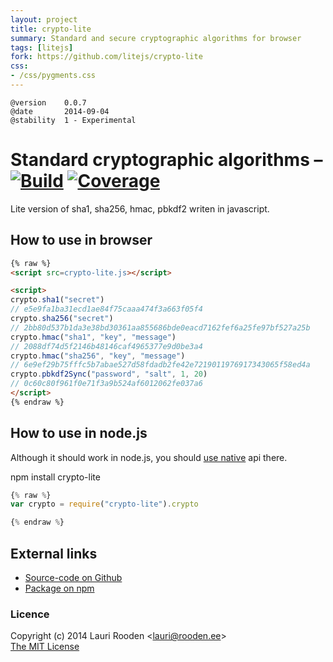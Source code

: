 ```yaml
---                                                                             
layout: project                                                                 
title: crypto-lite
summary: Standard and secure cryptographic algorithms for browser
tags: [litejs]                                                                    
fork: https://github.com/litejs/crypto-lite
css:                                                                            
- /css/pygments.css                                                              
---                                                                             
```


[Build]:    http://img.shields.io/travis/litejs/crypto-lite.png
[Coverage]: http://img.shields.io/coveralls/litejs/crypto-lite.png
[1]: https://travis-ci.org/litejs/crypto-lite
[2]: https://coveralls.io/r/litejs/crypto-lite
[4]: http://nodejs.org/api/crypto.html


    @version    0.0.7
    @date       2014-09-04
    @stability  1 - Experimental


Standard cryptographic algorithms &ndash; [![Build][]][1] [![Coverage][]][2]
=================================

Lite version of sha1, sha256, hmac, pbkdf2 writen in javascript.


## How to use in browser

```html
{% raw %}
<script src=crypto-lite.js></script>

<script>
crypto.sha1("secret")
// e5e9fa1ba31ecd1ae84f75caaa474f3a663f05f4
crypto.sha256("secret")
// 2bb80d537b1da3e38bd30361aa855686bde0eacd7162fef6a25fe97bf527a25b
crypto.hmac("sha1", "key", "message")
// 2088df74d5f2146b48146caf4965377e9d0be3a4
crypto.hmac("sha256", "key", "message")
// 6e9ef29b75fffc5b7abae527d58fdadb2fe42e7219011976917343065f58ed4a
crypto.pbkdf2Sync("password", "salt", 1, 20)
// 0c60c80f961f0e71f3a9b524af6012062fe037a6
</script>
{% endraw %}
```


## How to use in node.js

Although it should work in node.js, you should [use native][4] api there.

npm install crypto-lite

```javascript
{% raw %}
var crypto = require("crypto-lite").crypto

{% endraw %}
```


External links
--------------

-   [Source-code on Github](https://github.com/litejs/crypto-lite)
-   [Package on npm](https://npmjs.org/package/crypto-lite)


### Licence

Copyright (c) 2014 Lauri Rooden &lt;lauri@rooden.ee&gt;  
[The MIT License](http://lauri.rooden.ee/mit-license.txt)


